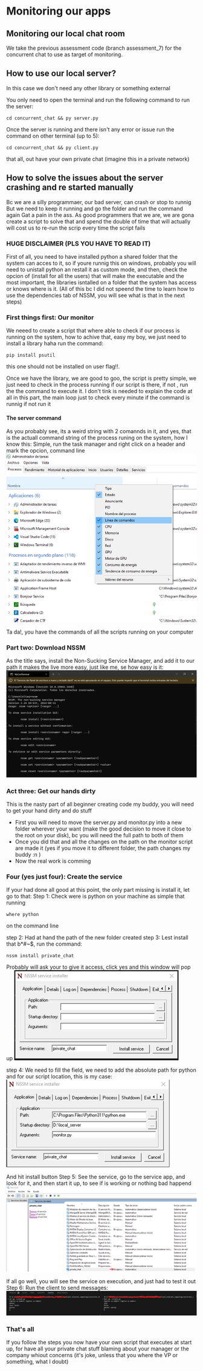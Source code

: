 # Monitoring our apps

## Monitoring our local chat room
We take the previous assessment code (branch assessment_7) for the concurrent chat to use as target of monitoring.

## How to use our local server?
In this case we don't need any other library or something external

You only need to open the terminal and run the following command to run the server:
```
cd concurrent_chat && py server.py
```

Once the server is running and there isn't any error or issue
run the command on other terminal (up to 5):
```
cd concurrent_chat && py client.py
```
that all, out have your own private chat (imagine this in a private network)

## How to solve the issues about the server crashing and re started manually
Bc we are a silly programmaer, our bad server, can crash or stop to runnig
But we need to keep it running and go the folder and run the command again
Gat a pain in the ass. As good programmers that we are, we are gona create a script to solve that and spend the double of time that will actually will cost us to re-run the scrip every time the script fails

### HUGE DISCLAIMER (PLS YOU HAVE TO READ IT)
First of all, you need to have installed python a shared folder that the system can acces to it, so if youre runnig this on windows, probably you will need to unistall python an restall it as custom mode, and then, check the opcion of (install for all the users) that will make the executable and the most important, the libraries isntalled on a folder that the system has access or knows where is it. 
(All of this bc I did not speend the time to learn how to use the dependencies tab of NSSM, you will see what is that in the next steps)

### First things first: Our monitor
We neeed to create a script that where able to check if our process is running on the system, how to achive that, easy my boy, we just need to install a library haha
run the command:
```
pip install psutil
```
this one should not be installed on user flag!!.

Once we have the library, we are good to goo, the script is pretty simple, we just need to check in the process running if our script is there, if not , run the the command to execute it. I don't tink is needed to explain the code at all in this part, the main loop just to check every minute if the command is runnig if not run it

#### The server command
As you probably see, its a weird string with 2 comannds in it, and yes, that is the actuall command string of the process runing on the system, how I know this: Simple, run the task manager and right click on a header and mark the opcion, command line 
![Task manager command line](images/image-1.png)

Ta da!, you have the commands of all the scripts running on your computer

### Part two: Download NSSM
As the title says, install the Non-Sucking Service Manager, and add it to our path it makes the live more easy, just like me, se how easy is it: 
![Command line](images/image-2.png)

### Act three: Get our hands dirty
This is the nasty part of all beginner creating code my buddy, you will need to get your hand dirty and do stuff
- First you will need to move the server.py and monitor.py into a new folder wherever your want (make the good decision to move it close to the root on your disk), bc you will need the full path to both of them
- Once you did that and all the changes on the path on the monitor script are made it (yes if you move it to different folder, the path changes my buddy :n )
- Now the real work is comming

### Four (yes just four): Create the service
If your had done all good at this point, the only part missing is install it, let go to that:
Step 1: Check were is python on your machine as simple that running
```
where python
``` 
on the command line

step 2: Had at hand the path of the new folder created
step 3: Lest install that b*#~$, run the command:
```
nssm install private_chat
```
Probably will ask your to give it access, click yes and this window will pop up
![NSSM GUI](images/image-3.png)

step 4: We need to fill the field, we need to add the absolute path for python and for our script location, this is my case:
![Alt text](images/image-4.png)

And hit install button
Step 5: See the service, go to the service app, and look for it, and then start it up, to see if is working or nothing bad happend
![Alt text](images/image-5.png)

If all go well, you will see the service on execution, and just had to test it out
Step 6: Run the client to send messages:
![Alt text](images/image-6.png)

### That's all
If you follow the steps you now have your own script that executes at start up, for have all your private chat stuff blaming about your manager or the company whiout concerns (it's joke, unless that you where the VP or something, what I doubt)
